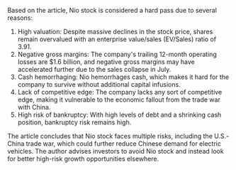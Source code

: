 Based on the article, Nio stock is considered a hard pass due to several reasons:

1. High valuation: Despite massive declines in the stock price, shares remain overvalued with an enterprise value/sales (EV/Sales) ratio of 3.91.
2. Negative gross margins: The company's trailing 12-month operating losses are $1.6 billion, and negative gross margins may have accelerated further due to the sales collapse in July.
3. Cash hemorrhaging: Nio hemorrhages cash, which makes it hard for the company to survive without additional capital infusions.
4. Lack of competitive edge: The company lacks any sort of competitive edge, making it vulnerable to the economic fallout from the trade war with China.
5. High risk of bankruptcy: With high levels of debt and a shrinking cash position, bankruptcy risk remains high.

The article concludes that Nio stock faces multiple risks, including the U.S.-China trade war, which could further reduce Chinese demand for electric vehicles. The author advises investors to avoid Nio stock and instead look for better high-risk growth opportunities elsewhere.